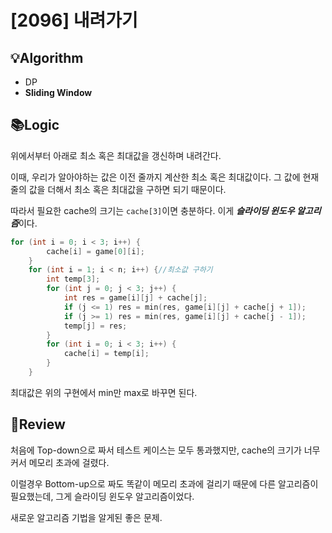 # [2096] 내려가기
## 💡Algorithm
- DP
- **Sliding Window**
## 📚Logic
위에서부터 아래로 최소 혹은 최대값을 갱신하며 내려간다. 

이때, 우리가 알아야하는 값은 이전 줄까지 계산한 최소 혹은 최대값이다. 그 값에 현재 줄의 값을 더해서 최소 혹은 최대값을 구하면 되기 때문이다.

따라서 필요한 cache의 크기는 ```cache[3]```이면 충분하다. 이게 ***슬라이딩 윈도우 알고리즘***이다.
```c++
for (int i = 0; i < 3; i++) {
        cache[i] = game[0][i];
    }
    for (int i = 1; i < n; i++) {//최소값 구하기
        int temp[3];
        for (int j = 0; j < 3; j++) {
            int res = game[i][j] + cache[j];
            if (j <= 1) res = min(res, game[i][j] + cache[j + 1]);
            if (j >= 1) res = min(res, game[i][j] + cache[j - 1]);
            temp[j] = res;
        }
        for (int i = 0; i < 3; i++) {
            cache[i] = temp[i];
        }
    }
```
최대값은 위의 구현에서 min만 max로 바꾸면 된다.
## 📝Review
처음에 Top-down으로 짜서 테스트 케이스는 모두 통과했지만, cache의 크기가 너무 커서 메모리 초과에 걸렸다.

이럴경우 Bottom-up으로 짜도 똑같이 메모리 초과에 걸리기 때문에 다른 알고리즘이 필요했는데, 그게 슬라이딩 윈도우 알고리즘이었다.

새로운 알고리즘 기법을 알게된 좋은 문제.
